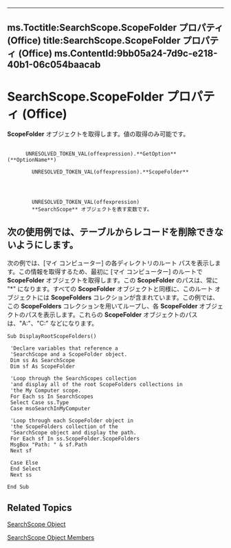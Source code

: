 

---
ms.Toctitle:SearchScope.ScopeFolder プロパティ (Office)
title:SearchScope.ScopeFolder プロパティ (Office)
ms.ContentId:9bb05a24-7d9c-e218-40b1-06c054baacab
---
# SearchScope.ScopeFolder プロパティ (Office)




**ScopeFolder** オブジェクトを取得します。値の取得のみ可能です。

## 
          UNRESOLVED_TOKEN_VAL(offexpression).**GetOption**(**OptionName**)

            UNRESOLVED_TOKEN_VAL(offexpression).**ScopeFolder**




            UNRESOLVED_TOKEN_VAL(offexpression)
            **SearchScope** オブジェクトを表す変数です。



## 次の使用例では、テーブルからレコードを削除できないようにします。
次の例では、[マイ コンピューター] の各ディレクトリのルート パスを表示します。この情報を取得するため、最初に [マイ コンピューター] のルートで **ScopeFolder** オブジェクトを取得します。この **ScopeFolder** のパスは、常に "*" になります。すべての **ScopeFolder** オブジェクトと同様に、このルート オブジェクトには **ScopeFolders** コレクションが含まれています。この例では、この **ScopeFolders** コレクションを用いてループし、各 **ScopeFolder** オブジェクトのパスを表示します。これらの **ScopeFolder** オブジェクトのパスは、"A:\"、"C:\" などになります。

```sourcecode
Sub DisplayRootScopeFolders() 
 
 'Declare variables that reference a 
 'SearchScope and a ScopeFolder object. 
 Dim ss As SearchScope 
 Dim sf As ScopeFolder 
 
 'Loop through the SearchScopes collection 
 'and display all of the root ScopeFolders collections in 
 'the My Computer scope. 
 For Each ss In SearchScopes 
 Select Case ss.Type 
 Case msoSearchInMyComputer 
 
 'Loop through each ScopeFolder object in 
 'the ScopeFolders collection of the 
 'SearchScope object and display the path. 
 For Each sf In ss.ScopeFolder.ScopeFolders 
 MsgBox "Path: " & sf.Path 
 Next sf 
 
 Case Else 
 End Select 
 Next ss 
 
End Sub
```




## Related Topics

[SearchScope Object](7faa5b49-6aa9-6682-165b-0d900fffd9ed.md)

[SearchScope Object Members](25ef5a3c-3179-7870-f28b-7700349a3ed4.md)




